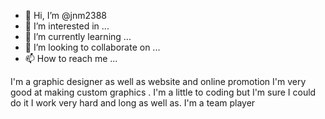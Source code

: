 - 👋 Hi, I’m @jnm2388
- 👀 I’m interested in ...
- 🌱 I’m currently learning ...
- 💞️ I’m looking to collaborate on ...
- 📫 How to reach me ...

<!---
jnm2388/jnm2388 is a ✨ special ✨ repository because its `README.md` (this file) appears on your GitHub profile.
You can click the Preview link to take a look at your changes.
--->
I'm a graphic designer as well as website and online promotion I'm very good at making custom graphics . I'm a little to coding but I'm sure I could do it 
I work very hard and long as well as. I'm a team player
